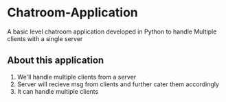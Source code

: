 # Chatroom-Application
A basic level chatroom application developed in Python  to handle Multiple clients with a single server

## About this application

1. We'll handle multiple clients from a server
2. Server will recieve msg from clients and further cater them accordingly
3. It can handle multiple clients
